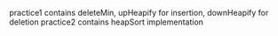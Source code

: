 practice1 contains deleteMin, upHeapify for insertion, downHeapify for deletion
practice2 contains heapSort implementation